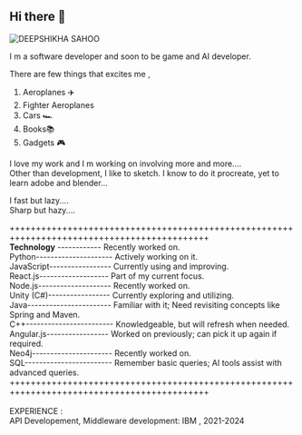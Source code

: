## Hi there 👋

<!--
**Deepshikha1999/Deepshikha1999** is a ✨ _special_ ✨ repository because its `README.md` (this file) appears on your GitHub profile.

Here are some ideas to get you started:

- 🔭 I’m currently working on ...
- 🌱 I’m currently learning ...
- 👯 I’m looking to collaborate on ...
- 🤔 I’m looking for help with ...
- 💬 Ask me about ...
- 📫 How to reach me: ...
- 😄 Pronouns: ...
- ⚡ Fun fact: ...
-->
![DEEPSHIKHA SAHOO](https://github.com/user-attachments/assets/72851b87-4378-49bc-8f2d-9626dfea0aac)

I m a software developer and soon to be game and AI developer.<br>

There are few things that excites me , <br>
1. Aeroplanes ✈️<br>
2. Fighter Aeroplanes<br>
3. Cars 🏎️<br>
4. Books📚<br>
5. Gadgets 🎮<br>
   
I love my work and I m working on involving more and more....<br>
Other than development, I like to sketch. I know to do it procreate, yet to learn adobe and blender...<br>

I fast but lazy....<br>
Sharp but hazy....<br>

++++++++++++++++++++++++++++++++++++++++++++++++++++++++++++++++++++++++++++++++++++++++++++<br>
**Technology** ------------ Recently worked on.<br>
Python--------------------- Actively working on it.<br>
JavaScript----------------- Currently using and improving.<br>
React.js------------------- Part of my current focus.<br>
Node.js-------------------- Recently worked on.<br>
Unity (C#)----------------- Currently exploring and utilizing.<br>
Java----------------------- Familiar with it; Need revisiting concepts like Spring and Maven.<br>
C++------------------------ Knowledgeable, but will refresh when needed.<br>
Angular.js----------------- Worked on previously; can pick it up again if required.<br>
Neo4j---------------------- Recently worked on.<br>
SQL------------------------ Remember basic queries; AI tools assist with advanced queries.<br>
++++++++++++++++++++++++++++++++++++++++++++++++++++++++++++++++++++++++++++++++++++++++++++<br>
<br>
EXPERIENCE :<br>
API Developement, Middleware development: IBM , 2021-2024<br>

